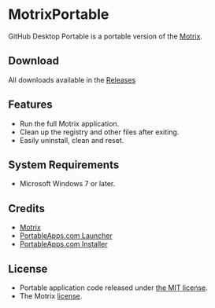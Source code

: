 # MotrixPortable
GitHub Desktop Portable is a portable version of the [Motrix](https://github.com/agalwood/Motrix).

## Download
All downloads available in the [Releases](https://github.com/gek64/MotrixPortable/releases)

## Features
* Run the full Motrix application.
* Clean up the registry and other files after exiting.
* Easily uninstall, clean and reset.

## System Requirements
* Microsoft Windows 7 or later.

## Credits
* [Motrix](https://github.com/agalwood/Motrix)
* [PortableApps.com Launcher](https://portableapps.com/apps/development/portableapps.com_launcher)
* [PortableApps.com Installer](https://portableapps.com/apps/development/portableapps.com_installer)

## License
* Portable application code released under [the MIT license](https://github.com/gek64/MotrixPortable/raw/main/LICENSE).
* The Motrix [license](https://github.com/agalwood/Motrix/raw/master/LICENSE).
